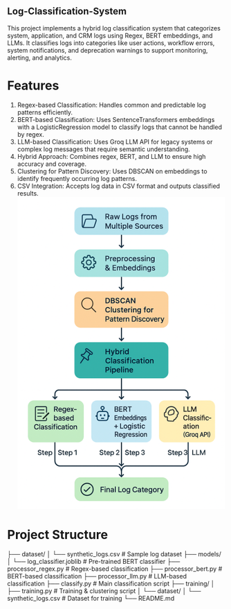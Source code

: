 ## Log-Classification-System
This project implements a hybrid log classification system that categorizes system, application, and CRM logs using Regex, BERT embeddings, and LLMs. It classifies logs into categories like user actions, workflow errors, system notifications, and deprecation warnings to support monitoring, alerting, and analytics.

# Features
1. Regex-based Classification: Handles common and predictable log patterns efficiently.
2. BERT-based Classification: Uses SentenceTransformers embeddings with a LogisticRegression model to classify logs that cannot be handled by regex.
3. LLM-based Classification: Uses Groq LLM API for legacy systems or complex log messages that require semantic understanding.
4. Hybrid Approach: Combines regex, BERT, and LLM to ensure high accuracy and coverage.
5. Clustering for Pattern Discovery: Uses DBSCAN on embeddings to identify frequently occurring log patterns.
6. CSV Integration: Accepts log data in CSV format and outputs classified results.
![Alt text](Log_Classification_flow_chart.png)

# Project Structure
├── dataset/
│   └── synthetic_logs.csv        # Sample log dataset
├── models/
│   └── log_classifier.joblib     # Pre-trained BERT classifier
├── processor_regex.py            # Regex-based classification
├── processor_bert.py             # BERT-based classification
├── processor_llm.py              # LLM-based classification
├── classify.py                   # Main classification script
├── training/
│   ├── training.py               # Training & clustering script
│   └── dataset/
│       └── synthetic_logs.csv    # Dataset for training
└── README.md
